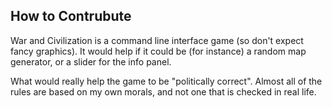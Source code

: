 ## How to Contrubute
War and Civilization is a command line interface game (so don't expect fancy graphics). It would help if it could be (for instance) a random map generator, or a slider for the info panel.

What would really help the game to be "politically correct". Almost all of the rules are based on my own morals, and not one that is checked in real life.